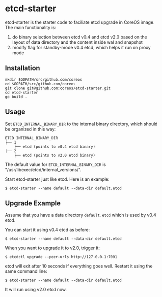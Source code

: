 
etcd-starter
=====

etcd-starter is the starter code to faciliate etcd upgrade in CoreOS image. The main functionality is:

1. do binary selection between etcd v0.4 and etcd v2.0 based on the layout of data directory and the content inside wal and snapshot
2. modify flag for standby-mode v0.4 etcd, which helps it run on proxy mode

Installation
------------

```
mkdir $GOPATH/src/github.com/coreos
cd $GOPATH/src/github.com/coreos
git clone git@github.com:coreos/etcd-starter.git
cd etcd-starter
go build .
```

Usage
-----

Set `ETCD_INTERNAL_BINARY_DIR` to the internal binary directory, which should
be organized in this way:

```
ETCD_INTERNAL_BINARY_DIR
├── 1
    ├── etcd (points to v0.4 etcd binary)
├── 2
    ├── etcd (points to v2.0 etcd binary)
```

The default value for `ETCD_INTERNAL_BINARY_DIR` is "/usr/libexec/etcd/internal_versions/".

Start etcd-starter just like etcd. Here is an example:

```
$ etcd-starter --name default --data-dir default.etcd
```

Upgrade Example
---------------

Assume that you have a data directory `default.etcd` which is used by v0.4 etcd.

You can start it using v0.4 etcd as before:

```
$ etcd-starter --name default --data-dir default.etcd
```

When you want to upgrade it to v2.0, trigger it:

```
$ etcdctl upgrade --peer-urls http://127.0.0.1:7001
```

etcd will exit after 10 seconds if everything goes well. Restart it using the same command line:

```
$ etcd-starter --name default --data-dir default.etcd
```

It will run using v2.0 etcd now.

